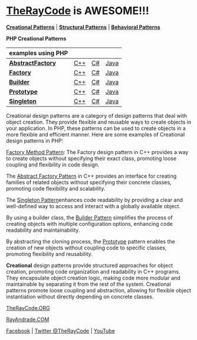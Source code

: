 # [TheRayCode](../../README.md) is AWESOME!!!

**[Creational Patterns](./README.md)** | **[Structural Patterns](../Structural/README.md)** | **[Behavioral Patterns](../Behavioral/README.md)**

**PHP Creational Patterns**

| examples using PHP | | | |
|----|---|---|---|
|**[AbstractFactory](./AbstractFactory/README.md)** | [C++](../../CPP/Creational/AbstractFactory/README.md) | [C#](../../Csharp/Creational/AbstractFactory/README.md) | [Java](../../Java/Creational/AbstractFactory/README.md)|
|**[Factory](./Factory/README.md)** | [C++](../../CPP/Creational/Factory/README.md) | [C#](../../Csharp/Creational/Factory/README.md) | [Java](../../Java/Creational/Factory/README.md) | 
|**[Builder](./Builder/README.md)** | [C++](../../CPP/Creational/Builder/README.md) | [C#](../../Csharp/Creational/Builder/README.md)  | [Java](../../Java/Creational/Builder/README.md) | 
|**[Prototype](./Prototype/README.md)** | [C++](../../CPP/Creational/Prototype/README.md) | [C#](../../Csharp/Creational/Prototype/README.md) | [Java](../../Java/Creational/Prototype/README.md)  | 
|**[Singleton](./Singleton/README.md)**  | [C++](../../CPP/Creational/Singleton/README.md) | [C#](../../Csharp/Creational/Singleton/README.md) | [Java](../../Java/Creational/Singleton/README.md) | 

Creational design patterns are a category of design patterns that deal with object creation. They provide flexible and reusable ways to create objects in your application. In PHP, these patterns can be used to create objects in a more flexible and efficient manner. Here are some examples of Creational design patterns in PHP:

[Factory Method Pattern](./Factory/README.md): The Factory design pattern in C++ provides a way to create objects without specifying their exact class, promoting loose coupling and flexibility in code design.

The [Abstract Factory Pattern](./AbstractFactory/README.md) in C++ provides an interface for creating families of related objects without specifying their concrete classes, promoting code flexibility and scalability.

The [Singleton Pattern](./Singleton/README.md)enhances code readability by providing a clear and well-defined way to access and interact with a globally available object.

By using a builder class, the [Builder Pattern](./Builder/README.md) simplifies the process of creating objects with multiple configuration options, enhancing code readability and maintainability.

By abstracting the cloning process, the [Prototype](./Prototype/README.md) pattern enables the creation of new objects without coupling code to specific classes, promoting flexibility and reusability.

**Creational** design patterns provide structured approaches for object creation, promoting code organization and readability in C++ programs.
They encapsulate object creation logic, making code more modular and maintainable by separating it from the rest of the system.
Creational patterns promote loose coupling and abstraction, allowing for flexible object instantiation without directly depending on concrete classes.

[TheRayCode.ORG](https://www.TheRayCode.org)

[RayAndrade.COM](https://www.RayAndrade.com)

[Facebook](https://www.facebook.com/TheRayCode/) | [Twitter @TheRayCode](https://www.twitter.com/TheRayCode/) | [YouTube](https://www.youtube.com/TheRayCode/)
